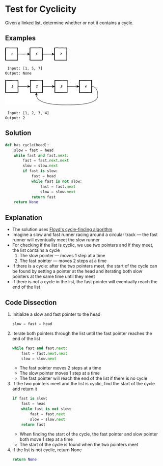 # Test for Cyclicity
Given a linked list, determine whether or not it contains a cycle.

## Examples
<img src='drawio_diagrams/is_list_cyclic1.svg' width='40%'>

```
 Input: [1, 5, 7]
Output: None
```

<img src='drawio_diagrams/is_list_cyclic2.svg' width='60%'>

```
 Input: [1, 2, 3, 4]
Output: 2
```

## Solution
```python
def has_cycle(head):
    slow = fast = head
    while fast and fast.next:
        fast = fast.next.next
        slow = slow.next
        if fast is slow:
            fast = head
            while fast is not slow:
                fast = fast.next
                slow = slow.next
            return fast
    return None
```

## Explanation
* The solution uses [Floyd's cycle-finding algorithm](https://en.wikipedia.org/wiki/Cycle_detection#Floyd's_Tortoise_and_Hare)
* Imagine a slow and fast runner racing around a circular track &mdash; the fast runner will eventually meet the slow runner
* For checking if the list is cyclic, we use two pointers and if they meet, the list contains a cycle
    1. The slow pointer &mdash; moves 1 step at a time
    2. The fast pointer &mdash; moves 2 steps at a time
* If there is a cycle: after the two pointers meet, the start of the cycle can be found by setting a pointer at the head and iterating both slow pointers at the same time until they meet
* If there is not a cycle in the list, the fast pointer will eventually reach the end of the list

## Code Dissection
1. Initialize a slow and fast pointer to the head
    ```python
    slow = fast = head
    ```
2. Iterate both pointers through the list until the fast pointer reaches the end of the list
    ```python
    while fast and fast.next:
        fast = fast.next.next
        slow = slow.next
    ```
    * The fast pointer moves 2 steps at a time
    * The slow pointer moves 1 step at a time
    * The fast pointer will reach the end of the list if there is no cycle
3. If the two pointers meet and the list is cyclic, find the start of the cycle and return it
    ```python
    if fast is slow:
        fast = head
        while fast is not slow:
            fast = fast.next
            slow = slow.next
        return fast
    ```
    * When finding the start of the cycle, the fast pointer and slow pointer both move 1 step at a time
    * The start of the cycle is found when the two pointers meet
4. If the list is not cyclic, return None
    ```python
    return None
    ```